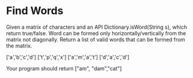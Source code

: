 # Find Words

Given a matrix of characters and an API Dictionary.isWord(String s), which return true/false.
Word can be formed only horizontally/vertically from the matrix not diagonally.
Return a list of valid words that can be formed from the matrix.

['a','b','c','d']
['t','p','q','x']
['a','m','a','t']
['d','a','c','d']

Your program should return ["am", "dam","cat"]